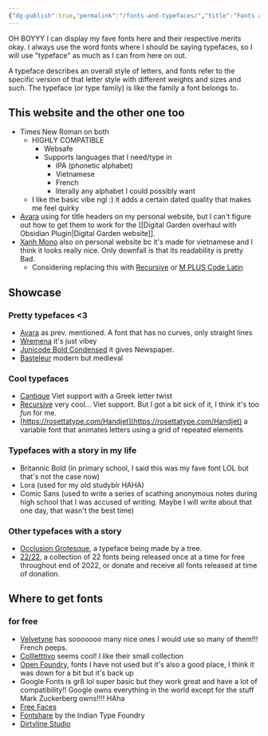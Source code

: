 ```yaml
---
{"dg-publish":true,"permalink":"/fonts-and-typefaces/","title":"Fonts and typefaces","tags":["technology","arts"],"created":"2024-04-26","updated":"2024-04-26"}
---
```



OH BOYYY I can display my fave fonts here and their respective merits okay. I always use the word fonts where I should be saying typefaces, so I will use "typeface" as much as I can from here on out.

A typeface describes an overall style of letters, and fonts refer to the specific version of that letter style with different weights and sizes and such. The typeface (or type family) is like the family a font belongs to.

## This website and the other one too

- Times New Roman on both
    - HIGHLY COMPATIBLE
	    - Websafe
	    - Supports languages that I need/type in
	         - IPA (phonetic alphabet)
	         - Vietnamese
	         - French
	         - literally any alphabet I could possibly want
     -  I like the basic vibe ngl :) it adds a certain dated quality that makes me feel quirky
- [Avara](https://velvetyne.fr/fonts/avara/) using for title headers on my personal website, but I can't figure out how to get them to work for the [[Digital Garden overhaul with Obsidian Plugin\|Digital Garden website]].
- [Xanh Mono](https://fonts.google.com/specimen/Xanh+Mono) also on personal website bc it's made for vietnamese and I think it looks really nice. Only downfall is that its readability is pretty Bad.
  - Considering replacing this with [Recursive](https://www.recursive.design/) or [M PLUS Code Latin](https://fonts.google.com/specimen/M+PLUS+Code+Latin)

## Showcase

### Pretty typefaces <3

- [Avara](https://velvetyne.fr/fonts/avara/) as prev. mentioned. A font that has no curves, only straight lines
- [Wremena](https://typefaces.temporarystate.net/preview/Wremena) it's just vibey
- [Junicode Bold Condensed](https://open-foundry.com/fonts/junicode_bold_condensed) it gives Newspaper.
- [Basteleur](https://www.velvetyne.fr/fonts/basteleur/) modern but medieval

### Cool typefaces

- [Cantique](https://velvetyne.fr/fonts/cantique/) Viet support with a Greek letter twist
- [Recursive](https://www.recursive.design/) very cool... Viet support. But I got a bit sick of it, I think it's too *fun* for me.
- [https://rosettatype.com/Handjet](https://rosettatype.com/Handjet) a variable font that animates letters using a grid of repeated elements

### Typefaces with a story in my life

- Britannic Bold (in primary school, I said this was my fave font LOL but that's not the case now)
- Lora (used for my old studyblr HAHA)
- Comic Sans (used to write a series of scathing anonymous notes during high school that I was accused of writing. Maybe I will write about that one day, that wasn't the best time)

### Other typefaces with a story

- [Occlusion Grotesque](https://bjoernkarmann.dk/project/occlution_grotesque), a typeface being made by a tree.
- [22/22](https://2222.seabellfoundry.com/), a collection of 22 fonts being released once at a time for free throughout end of 2022, or donate and receive all fonts released at time of donation.

## Where to get fonts

### for free

- [Velvetyne](https://velvetyne.fr) has sooooooo many nice ones I would use so many of them!!! French peeps.
- [Collletttivo](http://collletttivo.it/) seems cool! I like their small collection
- [Open Foundry](https://open-foundry.com/), fonts I have not used but it's also a good place, I think it was down for a bit but it's back up
- Google Fonts is gr8 lol super basic but they work great and have a lot of compatibility!! Google owns everything in the world except for the stuff Mark Zuckerberg owns!!!! HAha
- [Free Faces](https://www.freefaces.gallery/) 
- [Fontshare](https://www.fontshare.com/) by the Indian Type Foundry
- [Dirtyline Studio](https://dirtylinestudio.com/) 
